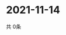 # 2021-11-14
  共 0条

  <!-- BEGIN -->
  <!-- 最后更新时间Sun Nov 14 2021 19:02:38 GMT+0000 (Coordinated Universal Time) -->
  
  <!-- END -->
  
  